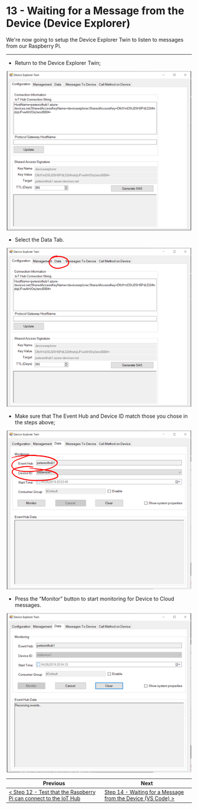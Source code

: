 # 13 - Waiting for a Message from the Device (Device Explorer) #

We're now going to setup the Device Explorer Twin to listen to messages from our Raspberry Pi.

---

- Return to the Device Explorer Twin;

<p align="center">
    <img src="images/01_device_explorer.png" width="500px" >
</p>

- Select the Data Tab.

<p align="center">
    <img src="images/02_data_tab_item.png" width="500px" >
</p>

- Make sure that The Event Hub and Device ID match those you chose in the steps above;

<p align="center">
    <img src="images/03_data_settings.png" width="500px" >
</p>

- Press the “Monitor” button to start monitoring for Device to Cloud messages.

<p align="center">
    <img src="images/04_monitoring.png" width="500px" >
</p>

| Previous | Next |
| -------- | ---- |
| [< Step 12 - Test that the Raspberry Pi can connect to the IoT Hub](/12_test_pi_iot_hub_connection/README.md) | [Step 14 - Waiting for a Message from the Device (VS Code) >](/14_wait_for_device_msg_vs_code/README.md) |